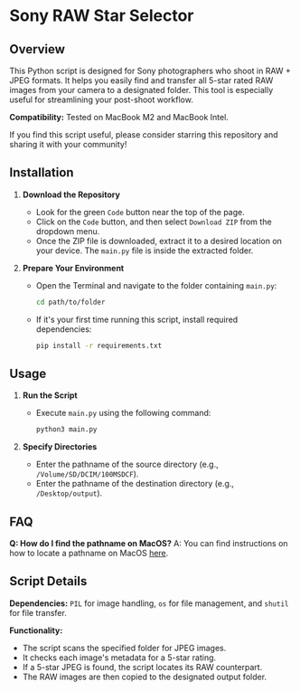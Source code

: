 # Sony RAW Star Selector

## Overview

This Python script is designed for Sony photographers who shoot in RAW + JPEG formats. It helps you easily find and transfer all 5-star rated RAW images from your camera to a designated folder. This tool is especially useful for streamlining your post-shoot workflow.

**Compatibility:** Tested on MacBook M2 and MacBook Intel.

If you find this script useful, please consider starring this repository and sharing it with your community!

## Installation

1. **Download the Repository**

   - Look for the green `Code` button near the top of the page.
   - Click on the `Code` button, and then select `Download ZIP` from the dropdown menu.
   - Once the ZIP file is downloaded, extract it to a desired location on your device. The `main.py` file is inside the extracted folder.

2. **Prepare Your Environment**
   - Open the Terminal and navigate to the folder containing `main.py`:
     ```bash
     cd path/to/folder
     ```
   - If it's your first time running this script, install required dependencies:
     ```bash
     pip install -r requirements.txt
     ```

## Usage

1. **Run the Script**

   - Execute `main.py` using the following command:
     ```bash
     python3 main.py
     ```

2. **Specify Directories**
   - Enter the pathname of the source directory (e.g., `/Volume/SD/DCIM/100MSDCF`).
   - Enter the pathname of the destination directory (e.g., `/Desktop/output`).

## FAQ

**Q: How do I find the pathname on MacOS?**
A: You can find instructions on how to locate a pathname on MacOS [here](https://apple.stackexchange.com/questions/317992/is-there-any-way-to-get-the-path-of-a-folder-in-macos).

## Script Details

**Dependencies:** `PIL` for image handling, `os` for file management, and `shutil` for file transfer.

**Functionality:**

- The script scans the specified folder for JPEG images.
- It checks each image's metadata for a 5-star rating.
- If a 5-star JPEG is found, the script locates its RAW counterpart.
- The RAW images are then copied to the designated output folder.
